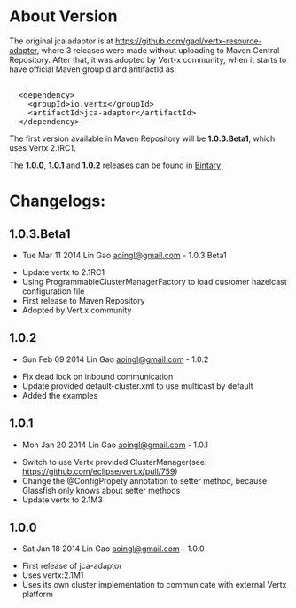 About Version
======================

The original jca adaptor is at https://github.com/gaol/vertx-resource-adapter, where 3 releases were made without uploading to Maven Central Repository. After that, it was adopted by Vert-x community, when it starts to have official Maven groupId and aritifactId as:

<pre>

  &lt;dependency&gt;
    &lt;groupId&gt;io.vertx&lt;/groupId&gt;
    &lt;artifactId&gt;jca-adaptor&lt;/artifactId&gt;
  &lt;/dependency&gt;
</pre>

The first version available in Maven Repository will be <b>1.0.3.Beta1</b>, which uses Vertx 2.1RC1.

The <b>1.0.0</b>, <b>1.0.1</b> and <b>1.0.2</b> releases can be found in [Bintary](https://bintray.com/gaol/downloads/vertx-resource-adapter)


Changelogs:
======================

1.0.3.Beta1
------
* Tue Mar 11 2014 Lin Gao <aoingl@gmail.com> - 1.0.3.Beta1
- Update vertx to 2.1RC1
- Using ProgrammableClusterManagerFactory to load customer hazelcast configuration file
- First release to Maven Repository
- Adopted by Vert.x community

1.0.2
------
* Sun Feb 09 2014 Lin Gao <aoingl@gmail.com> - 1.0.2
- Fix dead lock on inbound communication
- Update provided default-cluster.xml to use multicast by default
- Added the examples

1.0.1
------
* Mon Jan 20 2014 Lin Gao <aoingl@gmail.com> - 1.0.1
- Switch to use Vertx provided ClusterManager(see: https://github.com/eclipse/vert.x/pull/759)
- Change the @ConfigPropety annotation to setter method, because Glassfish only knows about setter methods
- Update vertx to 2.1M3

1.0.0
------
* Sat Jan 18 2014 Lin Gao <aoingl@gmail.com> - 1.0.0
- First release of jca-adaptor
- Uses vertx:2.1M1
- Uses its own cluster implementation to communicate with external Vertx platform
